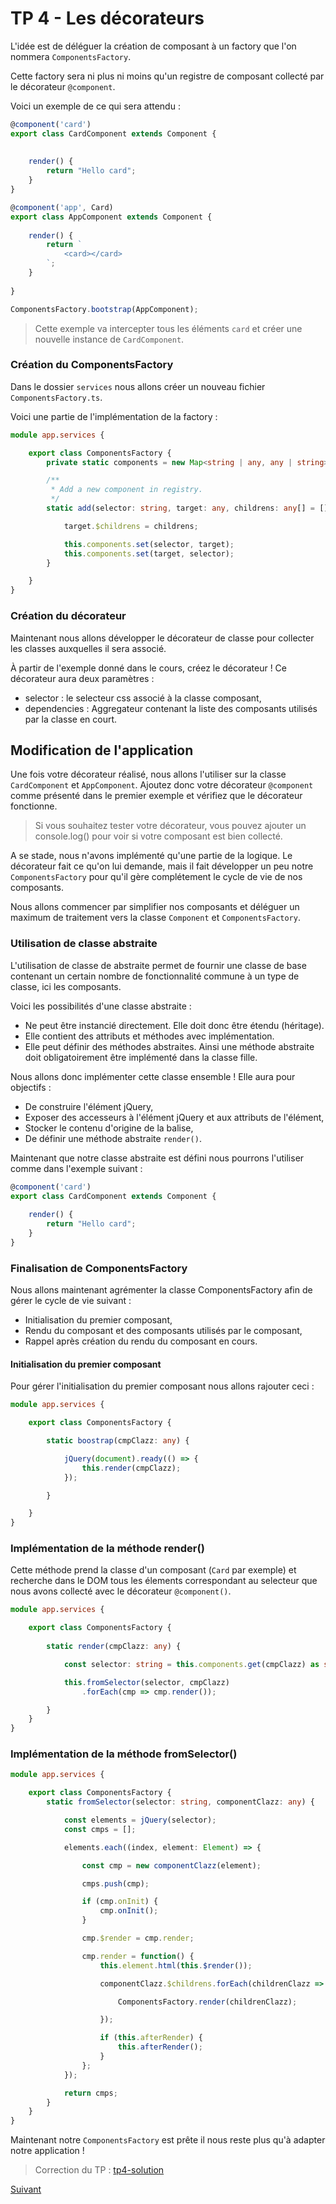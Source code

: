 # TP 4 - Les décorateurs

L'idée est de déléguer la création de composant à un factory que l'on nommera `ComponentsFactory`.

Cette factory sera ni plus ni moins qu'un registre de composant collecté par le décorateur `@component`.

Voici un exemple de ce qui sera attendu :

```typescript
@component('card')
export class CardComponent extends Component {
   
    
    render() {
        return "Hello card";
    }
}

@component('app', Card)
export class AppComponent extends Component {
    
    render() {
        return `
            <card></card>  
        `;
    }
    
}

ComponentsFactory.bootstrap(AppComponent);
```

> Cette exemple va intercepter tous les éléments `card` et créer une nouvelle instance de `CardComponent`.

### Création du ComponentsFactory

Dans le dossier `services` nous allons créer un nouveau fichier `ComponentsFactory.ts`.

Voici une partie de l'implémentation de la factory :

```typescript
module app.services {

    export class ComponentsFactory {
        private static components = new Map<string | any, any | string>();

        /**
         * Add a new component in registry.
         */
        static add(selector: string, target: any, childrens: any[] = []) {

            target.$childrens = childrens;

            this.components.set(selector, target);
            this.components.set(target, selector);
        }

    }
}
```

### Création du décorateur

Maintenant nous allons développer le décorateur de classe pour collecter les classes auxquelles il sera associé.

À partir de l'exemple donné dans le cours, créez le décorateur ! Ce décorateur aura deux paramètres :

* selector : le selecteur css associé à la classe composant,
* dependencies : Aggregateur contenant la liste des composants utilisés par la classe en court.

## Modification de l'application

Une fois votre décorateur réalisé, nous allons l'utiliser sur la classe `CardComponent` et `AppComponent`.
Ajoutez donc votre décorateur `@component` comme présenté dans le premier exemple et vérifiez que le décorateur fonctionne.

> Si vous souhaitez tester votre décorateur, vous pouvez ajouter un console.log() pour voir si votre composant est bien collecté.

A se stade, nous n'avons implémenté qu'une partie de la logique. Le décorateur fait ce qu'on lui demande, mais il fait
développer un peu notre `ComponentsFactory` pour qu'il gère complétement le cycle de vie de nos composants.

Nous allons commencer par simplifier nos composants et déléguer un maximum de traitement vers la classe `Component` et `ComponentsFactory`.

### Utilisation de classe abstraite

L'utilisation de classe de abstraite permet de fournir une classe de base contenant un certain nombre de fonctionnalité commune à un type
de classe, ici les composants.

Voici les possibilités d'une classe abstraite :

* Ne peut être instancié directement. Elle doit donc être étendu (héritage).
* Elle contient des attributs et méthodes avec implémentation.
* Elle peut définir des méthodes abstraites. Ainsi une méthode abstraite doit obligatoirement être implémenté dans la classe fille.

Nous allons donc implémenter cette classe ensemble ! Elle aura pour objectifs :

* De construire l'élément jQuery,
* Exposer des accesseurs à l'élément jQuery et aux attributs de l'élément,
* Stocker le contenu d'origine de la balise,
* De définir une méthode abstraite `render()`.

Maintenant que notre classe abstraite est défini nous pourrons l'utiliser comme dans l'exemple suivant :

```typescript
@component('card')
export class CardComponent extends Component {
   
    render() {
        return "Hello card";
    }
}
```

### Finalisation de ComponentsFactory

Nous allons maintenant agrémenter la classe ComponentsFactory afin de gérer le cycle de vie suivant :

* Initialisation du premier composant,
* Rendu du composant et des composants utilisés par le composant,
* Rappel après création du rendu du composant en cours.


#### Initialisation du premier composant

Pour gérer l'initialisation du premier composant nous allons rajouter ceci :

```typescript
module app.services {

    export class ComponentsFactory {

        static boostrap(cmpClazz: any) {

            jQuery(document).ready(() => {
                this.render(cmpClazz);
            });

        }

    }
}
```

### Implémentation de la méthode render()

Cette méthode prend la classe d'un composant (`Card` par exemple) et recherche dans le DOM tous les élements correspondant 
au selecteur que nous avons collecté avec le décorateur `@component()`.

```typescript
module app.services {

    export class ComponentsFactory {
    
        static render(cmpClazz: any) {

            const selector: string = this.components.get(cmpClazz) as string;

            this.fromSelector(selector, cmpClazz)
                .forEach(cmp => cmp.render());

        }
    }
}
```

### Implémentation de la méthode fromSelector()

```typescript
module app.services {

    export class ComponentsFactory {
        static fromSelector(selector: string, componentClazz: any) {

            const elements = jQuery(selector);
            const cmps = [];

            elements.each((index, element: Element) => {

                const cmp = new componentClazz(element);

                cmps.push(cmp);

                if (cmp.onInit) {
                    cmp.onInit();
                }

                cmp.$render = cmp.render;

                cmp.render = function() {
                    this.element.html(this.$render());

                    componentClazz.$childrens.forEach(childrenClazz => {

                        ComponentsFactory.render(childrenClazz);

                    });

                    if (this.afterRender) {
                        this.afterRender();
                    }
                };
            });

            return cmps;
        }
    }
}
```

Maintenant notre `ComponentsFactory` est prête il nous reste plus qu'à adapter notre application !

> Correction du TP  : [tp4-solution](https://github.com/NodeAndTyped/labs-typescript/tree/tp4-solution)

[Suivant](https://github.com/NodeAndTyped/labs-typescript/blob/master/tp5-composant-recherche.md)
